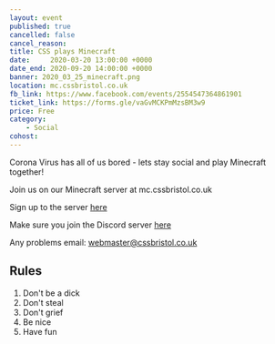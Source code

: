```yaml
---
layout: event
published: true
cancelled: false
cancel_reason:
title: CSS plays Minecraft
date:     2020-03-20 13:00:00 +0000
date_end: 2020-09-20 14:00:00 +0000
banner: 2020_03_25_minecraft.png
location: mc.cssbristol.co.uk
fb_link: https://www.facebook.com/events/2554547364861901
ticket_link: https://forms.gle/vaGvMCKPmMzsBM3w9
price: Free
category:
    - Social
cohost:
---
```


Corona Virus has all of us bored - lets stay social and play Minecraft together!

Join us on our Minecraft server at mc.cssbristol.co.uk

Sign up to the server [here](https://forms.gle/vaGvMCKPmMzsBM3w9)

Make sure you join the Discord server [here](https://discord.gg/nYwbhf8)

Any problems email: [webmaster@cssbristol.co.uk](mailto:webmaster@cssbristol.co.uk)

## Rules
1. Don't be a dick
2. Don't steal
3. Don't grief
4. Be nice
5. Have fun
